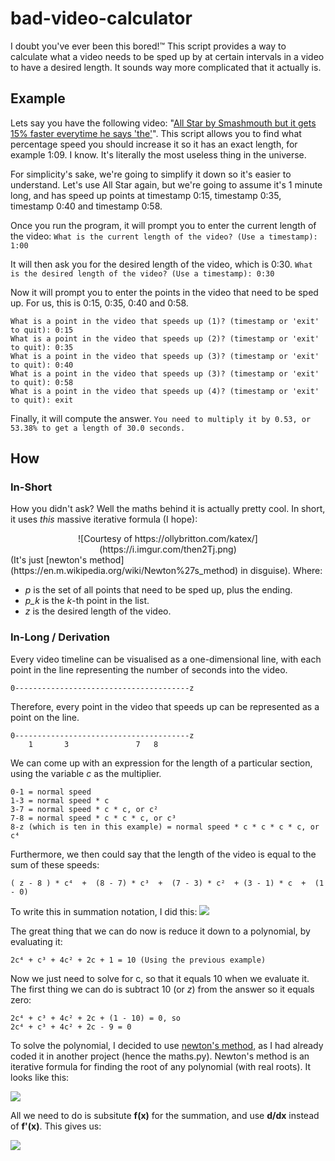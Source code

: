 # bad-video-calculator
I doubt you've ever been this bored!™
This script provides a way to calculate what a video needs to be sped up by at certain intervals in a video to have a desired length. It sounds way more complicated that it actually is.

## Example
Lets say you have the following video: "[All Star by Smashmouth but it gets 15% faster everytime he says 'the'](https://www.youtube.com/watch?v=rLz1gBKk-t8)". This script allows you to find what percentage speed you should increase it so it has an exact length, for example 1:09. I know. It's literally the most useless thing in the universe.

For simplicity's sake, we're going to simplify it down so it's easier to understand. Let's use All Star again, but we're going to assume it's 1 minute long, and has speed up points at timestamp 0:15, timestamp 0:35, timestamp 0:40 and timestamp 0:58.

Once you run the program, it will prompt you to enter the current length of the video:
`What is the current length of the video? (Use a timestamp): 1:00`

It will then ask you for the desired length of the video, which is 0:30.
`What is the desired length of the video? (Use a timestamp): 0:30`

Now it will prompt you to enter the points in the video that need to be sped up. For us, this is 0:15, 0:35, 0:40 and 0:58.

    What is a point in the video that speeds up (1)? (timestamp or 'exit' to quit): 0:15
    What is a point in the video that speeds up (2)? (timestamp or 'exit' to quit): 0:35
    What is a point in the video that speeds up (3)? (timestamp or 'exit' to quit): 0:40
    What is a point in the video that speeds up (3)? (timestamp or 'exit' to quit): 0:58
    What is a point in the video that speeds up (4)? (timestamp or 'exit' to quit): exit

Finally, it will compute the answer.
`You need to multiply it by 0.53, or 53.38% to get a length of 30.0 seconds.`

## How
### In-Short
How you didn't ask? Well the maths behind it is actually pretty cool. In short, it uses *this* massive iterative formula (I hope):
<center>![Courtesy of https://ollybritton.com/katex/](https://i.imgur.com/then2Tj.png)</center>
(It's just [newton's method](https://en.m.wikipedia.org/wiki/Newton%27s_method) in disguise). Where:

- *p* is the set of all points that need to be sped up, plus the ending.
- *p_k* is the *k*-th point in the list.
- *z* is the desired length of the video.

### In-Long / Derivation
Every video timeline can be visualised as a one-dimensional line, with each point in the line representing the number of seconds into the video.

    0---------------------------------------z
    
Therefore, every point in the video that speeds up can be represented as a point on the line.
    
    0---------------------------------------z
        1       3               7   8       
        
We can come up with an expression for the length of a particular section, using the variable *c* as the multiplier. 

    0-1 = normal speed
    1-3 = normal speed * c
    3-7 = normal speed * c * c, or c²
    7-8 = normal speed * c * c * c, or c³
    8-z (which is ten in this example) = normal speed * c * c * c * c, or c⁴
    
Furthermore, we then could say that the length of the video is equal to the sum of these speeds:

    ( z - 8 ) * c⁴  +  (8 - 7) * c³  +  (7 - 3) * c²  + (3 - 1) * c  +  (1 - 0)
    
To write this in summation notation, I did this:
![](https://imgur.com/SPX5EfD.png)

The great thing that we can do now is reduce it down to a polynomial, by evaluating it:

    2c⁴ + c³ + 4c² + 2c + 1 = 10 (Using the previous example)

Now we just need to solve for c, so that it equals 10 when we evaluate it. The first thing we can do is subtract 10 (or *z*) from the answer so it equals zero:

    2c⁴ + c³ + 4c² + 2c + (1 - 10) = 0, so
    2c⁴ + c³ + 4c² + 2c - 9 = 0
    
To solve the polynomial, I decided to use [newton's method](https://en.m.wikipedia.org/wiki/Newton%27s_method), as I had already coded it in another project (hence the maths.py). Newton's method is an iterative formula for finding the root of any polynomial (with real roots). It looks like this:

![](https://imgur.com/KQhJdPp.png)

All we need to do is subsitute **f(x)** for the summation, and use **d/dx** instead of **f'(x)**. This gives us:

![](https://i.imgur.com/then2Tj.png)

